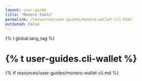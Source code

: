 ```yaml
---
layout: user-guide
title: "Monero tools"
permalink: /resources/user-guides/monero-wallet-cli.html
outdated: False
---
```

{% t global.lang_tag %}
<h1>{% t user-guides.cli-wallet %}</h1>
{% tf resources/user-guides/monero-wallet-cli.md %}
